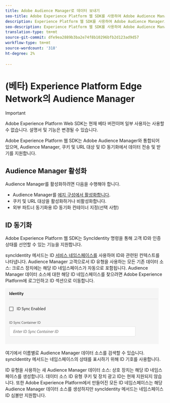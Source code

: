 ```yaml
---
title: Adobe Audience Manager로 데이터 보내기
seo-title: Adobe Experience Platform 웹 SDK를 사용하여 Adobe Audience Manager로 데이터 전송
description: Experience Platform 웹 SDK를 사용하여 Adobe Audience Manager로 데이터를 전송하는 방법 학습
seo-description: Experience Platform 웹 SDK를 사용하여 Adobe Audience Manager로 데이터를 전송하는 방법 학습
translation-type: tm+mt
source-git-commit: dfe9ea2889b3ba2e74f8b10296bfb2d123ad9d57
workflow-type: tm+mt
source-wordcount: '318'
ht-degree: 2%

---
```



# (베타) Experience Platform Edge Network의 Audience Manager

>[!IMPORTANT]
>
>Adobe Experience Platform Web SDK는 현재 베타 버전이며 일부 사용자는 사용할 수 없습니다. 설명서 및 기능은 변경될 수 있습니다.

Adobe Experience Platform 웹 SDK는 Adobe Audience Manager와 통합되어 있으며, Audience Manager, 쿠키 및 URL 대상 및 ID 동기화에서 데이터 전송 및 받기를 지원합니다.

## Audience Manager 활성화

Audience Manager를 활성화하려면 다음을 수행해야 합니다.

- Audience Manager를 [에지 구성에서 활성화합니다](../../fundamentals/edge-configuration.md).
- 쿠키 및 URL 대상을 활성화하거나 비활성화합니다.
- 외부 파트너 동기화용 ID 동기화 컨테이너 지정(선택 사항)

## ID 동기화

Adobe Experience Platform 웹 SDK는 SyncIdentity [](../../fundamentals/identity.md) 명령을 통해 고객 ID와 인증 상태를 선언할 수 있는 기능을 지원합니다.

syncIdentity 메서드는 ID [서비스 네임스페이스를](../../../identity/../identity-service/namespaces.md) 사용하여 ID와 관련된 컨텍스트를 나타냅니다. Audience Manager 고객으로서 ID 유형을 사용하는 모든 기존 데이터 소스: 크로스 장치에는 해당 ID 네임스페이스가 자동으로 포함됩니다. Audience Manager 데이터 소스에 대한 해당 ID 네임스페이스를 찾으려면 Adobe Experience Platform에 로그인하고 ID 섹션으로 이동합니다.

![네임스페이스 UI 보기](../../../assets/edge_configuration_identity.png)

여기에서 이름별로 Audience Manager 데이터 소스를 검색할 수 있습니다. syncIdentity 메서드는 네임스페이스의 상태를 표시하기 위해 ID 기호를 사용합니다.

ID 유형을 사용하는 새 Audience Manager 데이터 소스: 상호 장치는 해당 ID 네임스페이스를 생성합니다. 데이터 소스 ID 유형 쿠키 및 장치 광고 ID는 현재 지원되지 않습니다. 또한 Adobe Experience Platform에서 만들어진 모든 ID 네임스페이스는 해당 Audience Manager 데이터 소스를 생성하지만 syncIdentity 메서드는 네임스페이스 ID 심볼만 지원합니다.
